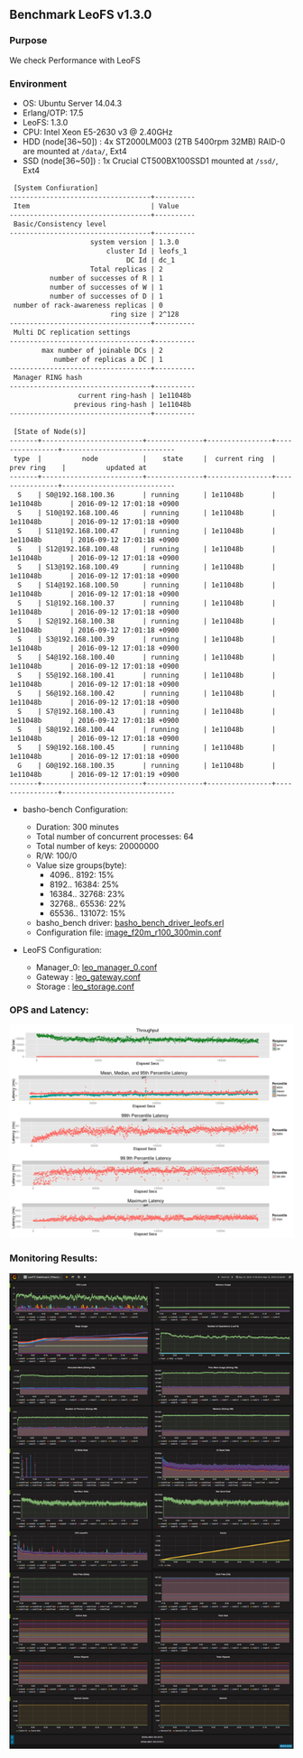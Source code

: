 ## Benchmark LeoFS v1.3.0

### Purpose
We check Performance with LeoFS

### Environment

* OS: Ubuntu Server 14.04.3
* Erlang/OTP: 17.5
* LeoFS: 1.3.0
* CPU: Intel Xeon E5-2630 v3 @ 2.40GHz
* HDD (node[36~50]) : 4x ST2000LM003 (2TB 5400rpm 32MB) RAID-0 are mounted at `/data/`, Ext4
* SSD (node[36~50]) : 1x Crucial CT500BX100SSD1 mounted at `/ssd/`, Ext4

```
 [System Confiuration]
-----------------------------------+----------
 Item                              | Value
-----------------------------------+----------
 Basic/Consistency level
-----------------------------------+----------
                    system version | 1.3.0
                        cluster Id | leofs_1
                             DC Id | dc_1
                    Total replicas | 2
          number of successes of R | 1
          number of successes of W | 1
          number of successes of D | 1
 number of rack-awareness replicas | 0
                         ring size | 2^128
-----------------------------------+----------
 Multi DC replication settings
-----------------------------------+----------
        max number of joinable DCs | 2
           number of replicas a DC | 1
-----------------------------------+----------
 Manager RING hash
-----------------------------------+----------
                 current ring-hash | 1e11048b
                previous ring-hash | 1e11048b
-----------------------------------+----------

 [State of Node(s)]
-------+-------------------------+--------------+----------------+----------------+----------------------------
 type  |          node           |    state     |  current ring  |   prev ring    |          updated at
-------+-------------------------+--------------+----------------+----------------+----------------------------
  S    | S0@192.168.100.36       | running      | 1e11048b       | 1e11048b       | 2016-09-12 17:01:18 +0900
  S    | S10@192.168.100.46      | running      | 1e11048b       | 1e11048b       | 2016-09-12 17:01:18 +0900
  S    | S11@192.168.100.47      | running      | 1e11048b       | 1e11048b       | 2016-09-12 17:01:18 +0900
  S    | S12@192.168.100.48      | running      | 1e11048b       | 1e11048b       | 2016-09-12 17:01:18 +0900
  S    | S13@192.168.100.49      | running      | 1e11048b       | 1e11048b       | 2016-09-12 17:01:18 +0900
  S    | S14@192.168.100.50      | running      | 1e11048b       | 1e11048b       | 2016-09-12 17:01:18 +0900
  S    | S1@192.168.100.37       | running      | 1e11048b       | 1e11048b       | 2016-09-12 17:01:18 +0900
  S    | S2@192.168.100.38       | running      | 1e11048b       | 1e11048b       | 2016-09-12 17:01:18 +0900
  S    | S3@192.168.100.39       | running      | 1e11048b       | 1e11048b       | 2016-09-12 17:01:18 +0900
  S    | S4@192.168.100.40       | running      | 1e11048b       | 1e11048b       | 2016-09-12 17:01:18 +0900
  S    | S5@192.168.100.41       | running      | 1e11048b       | 1e11048b       | 2016-09-12 17:01:18 +0900
  S    | S6@192.168.100.42       | running      | 1e11048b       | 1e11048b       | 2016-09-12 17:01:18 +0900
  S    | S7@192.168.100.43       | running      | 1e11048b       | 1e11048b       | 2016-09-12 17:01:18 +0900
  S    | S8@192.168.100.44       | running      | 1e11048b       | 1e11048b       | 2016-09-12 17:01:18 +0900
  S    | S9@192.168.100.45       | running      | 1e11048b       | 1e11048b       | 2016-09-12 17:01:18 +0900
  G    | G0@192.168.100.35       | running      | 1e11048b       | 1e11048b       | 2016-09-12 17:01:19 +0900
-------+-------------------------+--------------+----------------+----------------+----------------------------

```

* basho-bench Configuration:
    * Duration: 300 minutes
    * Total number of concurrent processes: 64
    * Total number of keys: 20000000
    * R/W: 100/0
    * Value size groups(byte):
        *    4096..   8192: 15%
        *    8192..  16384: 25%
        *   16384..  32768: 23%
        *   32768..  65536: 22%
        *   65536.. 131072: 15%
    * basho_bench driver: [basho_bench_driver_leofs.erl](https://github.com/leo-project/basho_bench/blob/master/src/basho_bench_driver_leofs.erl)
    * Configuration file: [image_f20m_r100_300min.conf](image_f20m_r100_300min.conf)

* LeoFS Configuration:
    * Manager_0: [leo_manager_0.conf](conf/G0/leo_manager.conf)
    * Gateway  : [leo_gateway.conf](conf/G0/leo_gateway.conf)
    * Storage  : [leo_storage.conf](conf/S0/leo_storage.conf)

### OPS and Latency:

![ops-latency](summary.png)

### Monitoring Results:

![monitoring-results](grafana.png)
